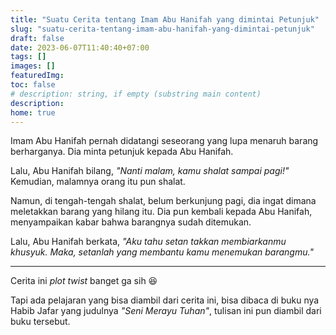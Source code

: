 ```yaml
---
title: "Suatu Cerita tentang Imam Abu Hanifah yang dimintai Petunjuk"
slug: "suatu-cerita-tentang-imam-abu-hanifah-yang-dimintai-petunjuk"
draft: false
date: 2023-06-07T11:40:40+07:00
tags: []
images: []
featuredImg:
toc: false
# description: string, if empty (substring main content)
description:
home: true
---
```


Imam Abu Hanifah pernah didatangi seseorang yang lupa menaruh barang berharganya. Dia minta petunjuk kepada Abu Hanifah.

Lalu, Abu Hanifah bilang, *"Nanti malam, kamu shalat sampai pagi!"* Kemudian, malamnya orang itu pun shalat.

Namun, di tengah-tengah shalat, belum berkunjung pagi, dia ingat dimana meletakkan barang yang hilang itu. Dia pun kembali kepada Abu Hanifah, menyampaikan kabar bahwa barangnya sudah ditemukan. 

Lalu, Abu Hanifah berkata, *"Aku tahu setan takkan membiarkanmu khusyuk. Maka, setanlah yang membantu kamu menemukan barangmu."*

---

Cerita ini *plot twist* banget ga sih 😆

Tapi ada pelajaran yang bisa diambil dari cerita ini, bisa dibaca di buku nya Habib Jafar yang judulnya *"Seni Merayu Tuhan"*, tulisan ini pun diambil dari buku tersebut.

